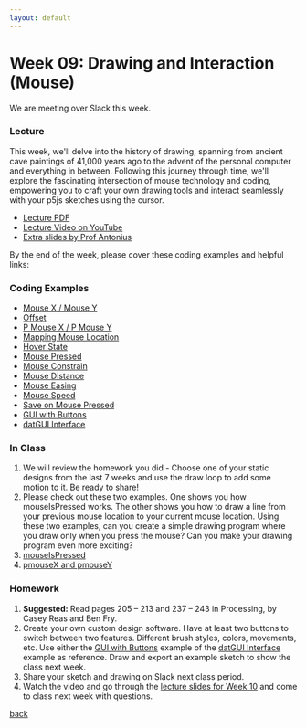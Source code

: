 ```yaml
---
layout: default
---
```


# Week 09: Drawing and Interaction (Mouse)

We are meeting over Slack this week.

### Lecture
This week, we'll delve into the history of drawing, spanning from ancient cave paintings of 41,000 years ago to the advent of the personal computer and everything in between. Following this journey through time, we'll explore the fascinating intersection of mouse technology and coding, empowering you to craft your own drawing tools and interact seamlessly with your p5js sketches using the cursor.

- [Lecture PDF](https://teaching-files.s3.us-east-2.amazonaws.com/creativecoding/lectures/creativecoding_week09.pdf)
- [Lecture Video on YouTube](https://youtu.be/IKFoGM6bau8)
- [Extra slides by Prof Antonius](https://docs.google.com/presentation/d/1S3TSS57eizLxIUuDC62yQgRDzr0bLG6Mg4YakWNsIiI/edit?usp=sharing)

By the end of the week, please cover these coding examples and helpful links:

### Coding Examples

- [Mouse X / Mouse Y](https://editor.p5js.org/dannewoo/sketches/bbxFq7aF0)
- [Offset](https://editor.p5js.org/dannewoo/sketches/SqKofr0G9)
- [P Mouse X / P Mouse Y](https://editor.p5js.org/dannewoo/sketches/Xt6df3mv1)
- [Mapping Mouse Location](https://editor.p5js.org/dannewoo/sketches/SePH7qFYl)
- [Hover State](https://editor.p5js.org/dannewoo/sketches/P84OORnj9)
- [Mouse Pressed](https://editor.p5js.org/dannewoo/sketches/As2s4hiZO)
- [Mouse Constrain](https://editor.p5js.org/dannewoo/sketches/QOX-TIQ2r)
- [Mouse Distance](https://editor.p5js.org/dannewoo/sketches/bDHfUhwdS)
- [Mouse Easing](https://editor.p5js.org/dannewoo/sketches/tFG3VHXvJ)
- [Mouse Speed](https://editor.p5js.org/dannewoo/sketches/APSirYLbq)
- [Save on Mouse Pressed](https://editor.p5js.org/dannewoo/sketches/n_1tsy8mM)
- [GUI with Buttons](https://editor.p5js.org/dannewoo/sketches/NGX1I2Fnx)
- [datGUI Interface](https://editor.p5js.org/dannewoo/sketches/d5B6yd4N3)

### In Class
1. We will review the homework you did - Choose one of your static designs from the last 7 weeks and use the draw loop to add some motion to it. Be ready to share!
2. Please check out these two examples. One shows you how mouseIsPressed works. The other shows you how to draw a line from your previous mouse location to your current mouse location. Using these two examples, can you create a simple drawing program where you draw only when you press the mouse? Can you make your drawing program even more exciting?
3. [mouseIsPressed](https://editor.p5js.org/awcuny/sketches/CjAZ2E-J6)
4. [pmouseX and pmouseY](https://editor.p5js.org/awcuny/sketches/axsHiJinE)

### Homework 

1. **Suggested:** Read pages 205 – 213 and 237 – 243 in Processing, by Casey Reas and Ben Fry.
2. Create your own custom design software. Have at least two buttons to switch between two features. Different brush styles, colors, movements, etc. Use either the [GUI with Buttons](https://editor.p5js.org/dannewoo/sketches/NGX1I2Fnx) example of the [datGUI Interface](https://editor.p5js.org/dannewoo/sketches/d5B6yd4N3) example as reference. Draw and export an example sketch to show the class next week.
3. Share your sketch and drawing on Slack next class period.
4. Watch the video and go through the [lecture slides for Week 10](https://teaching-files.s3.us-east-2.amazonaws.com/creativecoding/lectures/creativecoding_week09.pdf) and come to class next week with questions.

[back](./)

